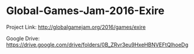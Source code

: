 # Global-Games-Jam-2016-Exire

Project Link: http://globalgamejam.org/2016/games/exire

Google Drive: https://drive.google.com/drive/folders/0B_ZRvr3eu9HxeHBNVEFtQlhoeDg
